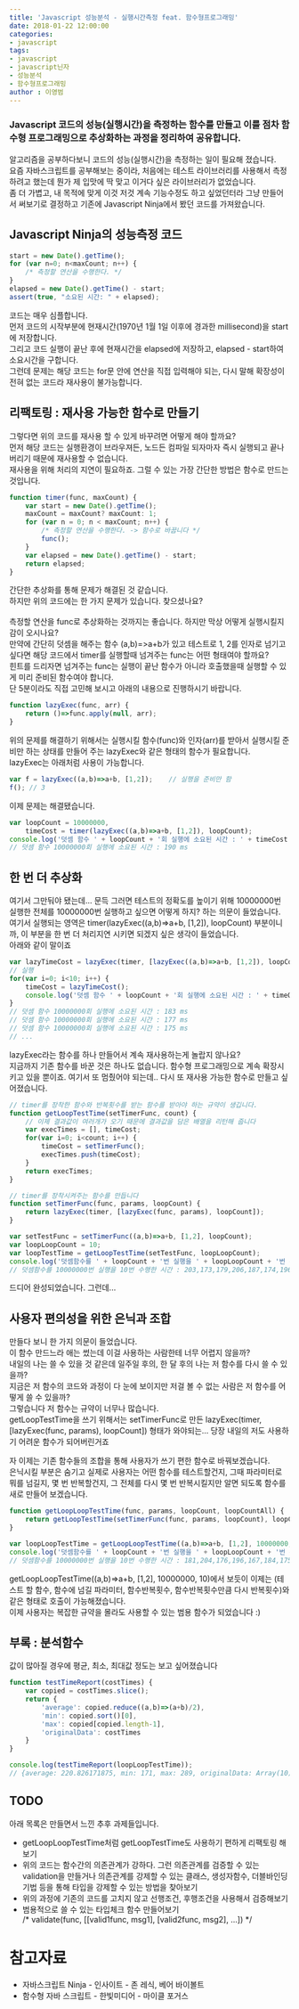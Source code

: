 ```yaml
---
title: 'Javascript 성능분석 - 실행시간측정 feat. 함수형프로그래밍'
date: 2018-01-22 12:00:00
categories:
- javascript
tags:
- javascript
- javascript닌자
- 성능분석
- 함수형프로그래밍
author : 이영범
---
```


### Javascript 코드의 성능(실행시간)을 측정하는 함수를 만들고 이를 점차 함수형 프로그래밍으로 추상화하는 과정을 정리하여 공유합니다.<br>

알고리즘을 공부하다보니 코드의 성능(실행시간)을 측정하는 일이 필요해 졌습니다.<br>
요즘 자바스크립트를 공부해보는 중이라, 처음에는 테스트 라이브러리를 사용해서 측정하려고 했는데 뭔가 제 입맛에 딱 맞고 이거다 싶은 라이브러리가 없었습니다.<br>
좀 더 가볍고, 내 목적에 맞게 이것 저것 계속 기능수정도 하고 싶었던터라 그냥 만들어서 써보기로 결정하고 기존에 Javascript Ninja에서 봤던 코드를 가져왔습니다.

## Javascript Ninja의 성능측정 코드
```javascript
start = new Date().getTime();
for (var n=0; n<maxCount; n++) {
    /* 측정할 연산을 수행한다. */
}
elapsed = new Date().getTime() - start;
assert(true, "소요된 시간: " + elapsed);
```

코드는 매우 심플합니다.<br>
먼저 코드의 시작부분에 현재시간(1970년 1월 1일 이후에 경과한 millisecond)을 start에 저장합니다.<br> 
그리고 코드 실행이 끝난 후에 현재시간을 elapsed에 저장하고, elapsed - start하여 소요시간을 구합니다.<br>
그런데 문제는 해당 코드는 for문 안에 연산을 직접 입력해야 되는, 다시 말해 확장성이 전혀 없는 코드라 재사용이 불가능합니다.

## 리팩토링 : 재사용 가능한 함수로 만들기

그렇다면 위의 코드를 재사용 할 수 있게 바꾸려면 어떻게 해야 할까요?<br>
먼저 해당 코드는 실행환경이 브라우져든, 노드든 컴파일 되자마자 즉시 실행되고 끝나버리기 때문에 재사용할 수 없습니다.<br>
재사용을 위해 처리의 지연이 필요하죠. 그럴 수 있는 가장 간단한 방법은 함수로 만드는 것입니다.

```javascript
function timer(func, maxCount) {
    var start = new Date().getTime();
    maxCount = maxCount? maxCount: 1;
    for (var n = 0; n < maxCount; n++) {
        /* 측정할 연산을 수행한다. -> 함수로 바꿉니다 */
        func();
    }
    var elapsed = new Date().getTime() - start;
    return elapsed;
}
```

간단한 추상화를 통해 문제가 해결된 것 같습니다.<br>
하지만 위의 코드에는 한 가지 문제가 있습니다. 찾으셨나요?<br>
<br>
측정할 연산을 func로 추상화하는 것까지는 좋습니다. 하지만 막상 어떻게 실행시킬지 감이 오시나요?<br>
만약에 간단히 덧셈을 해주는 함수 (a,b)=>a+b가 있고 테스트로 1, 2를 인자로 넘기고 싶다면 해당 코드에서 timer를 실행할때 넘겨주는 func는 어떤 형태여야 할까요?<br>
힌트를 드리자면 넘겨주는 func는 실행이 끝난 함수가 아니라 호출했을때 실행할 수 있게 미리 준비된 함수여야 합니다.<br>
단 5분이라도 직접 고민해 보시고 아래의 내용으로 진행하시기 바랍니다.

```javascript
function lazyExec(func, arr) {
    return ()=>func.apply(null, arr);
}
```

위의 문제를 해결하기 위해서는 실행시킬 함수(func)와 인자(arr)를 받아서 실행시킬 준비만 하는 상태를 만들어 주는 lazyExec와 같은 형태의 함수가 필요합니다.<br>
lazyExec는 아래처럼 사용이 가능합니다.
```javascript
var f = lazyExec((a,b)=>a+b, [1,2]);    // 실행을 준비만 함
f(); // 3
```

이제 문제는 해결됐습니다.

```javascript
var loopCount = 10000000,
    timeCost = timer(lazyExec((a,b)=>a+b, [1,2]), loopCount);
console.log('덧셈 함수 ' + loopCount + '회 실행에 소요된 시간 : ' + timeCost + ' ms');
// 덧셈 함수 10000000회 실행에 소요된 시간 : 190 ms
```

## 한 번 더 추상화

여기서 그만둬야 됐는데... 문득 그러면 테스트의 정확도를 높이기 위해 10000000번 실행한 전체를 10000000번 실행하고 싶으면 어떻게 하지? 하는 의문이 들었습니다.<br>
여기서 실행되는 영역은 timer(lazyExec((a,b)=>a+b, [1,2]), loopCount) 부분이니까, 이 부분을 한 번 더 처리지연 시키면 되겠지 싶은 생각이 들었습니다.<br>
아래와 같이 말이죠

```javascript
var lazyTimeCost = lazyExec(timer, [lazyExec((a,b)=>a+b, [1,2]), loopCount]);
// 실행
for(var i=0; i<10; i++) {
    timeCost = lazyTimeCost();
    console.log('덧셈 함수 ' + loopCount + '회 실행에 소요된 시간 : ' + timeCost + ' ms');
}
// 덧셈 함수 10000000회 실행에 소요된 시간 : 183 ms
// 덧셈 함수 10000000회 실행에 소요된 시간 : 177 ms
// 덧셈 함수 10000000회 실행에 소요된 시간 : 175 ms
// ...
```

lazyExec라는 함수를 하나 만들어서 계속 재사용하는게 놀랍지 않나요?<br>
지금까지 기존 함수를 바꾼 것은 하나도 없습니다. 함수형 프로그래밍으로 계속 확장시키고 있을 뿐이죠.
여기서 또 멈췄어야 되는데.. 다시 또 재사용 가능한 함수로 만들고 싶어졌습니다.

```javascript
// timer를 장착한 함수와 반복횟수를 받는 함수를 받아야 하는 규약이 생깁니다.
function getLoopTestTime(setTimerFunc, count) { 
    // 이제 결과값이 여러개가 오기 때문에 결과값을 담은 배열을 리턴해 줍니다
    var execTimes = [], timeCost;   
    for(var i=0; i<count; i++) {
        timeCost = setTimerFunc();  
        execTimes.push(timeCost);
    }
    return execTimes;
}

// timer를 장착시켜주는 함수를 만듭니다
function setTimerFunc(func, params, loopCount) {
    return lazyExec(timer, [lazyExec(func, params), loopCount]);
}

var setTestFunc = setTimerFunc((a,b)=>a+b, [1,2], loopCount);
var loopLoopCount = 10;
var loopTestTime = getLoopTestTime(setTestFunc, loopLoopCount);
console.log('덧셈함수를 ' + loopCount + '번 실행을 ' + loopLoopCount + '번 수행한 시간 : ' + loopTestTime);
// 덧셈함수를 10000000번 실행을 10번 수행한 시간 : 203,173,179,206,187,174,196,169,179,181
```

드디어 완성되었습니다. 그런데...

## 사용자 편의성을 위한 은닉과 조합

만들다 보니 한 가지 의문이 들었습니다.<br>
이 함수 만드느라 애는 썼는데 이걸 사용하는 사람한테 너무 어렵지 않을까?<br>
내일의 나는 쓸 수 있을 것 같은데 일주일 후의, 한 달 후의 나는 저 함수를 다시 쓸 수 있을까?<br>
지금은 저 함수의 코드와 과정이 다 눈에 보이지만 저걸 볼 수 없는 사람은 저 함수를 어떻게 쓸 수 있을까?<br>
그렇습니다 저 함수는 규약이 너무나 많습니다.<br>
getLoopTestTime을 쓰기 위해서는 setTimerFunc로 만든 lazyExec(timer, [lazyExec(func, params), loopCount]) 형태가 와야되는...
당장 내일의 저도 사용하기 어려운 함수가 되어버린거죠<br>

자 이제는 기존 함수들의 조합을 통해 사용자가 쓰기 편한 함수로 바꿔보겠습니다.<br>
은닉시킬 부분은 숨기고 실제로 사용자는 어떤 함수를 테스트할건지, 그때 파라미터로 뭐를 넘길지, 몇 번 반복할건지, 그 전체를 다시 몇 번 반복시킬지만 알면 되도록 함수를 새로 만들어 보겠습니다.

```javascript
function getLoopLoopTestTime(func, params, loopCount, loopCountAll) {
    return getLoopTestTime(setTimerFunc(func, params, loopCount), loopCountAll);
}

var loopLoopTestTime = getLoopLoopTestTime((a,b)=>a+b, [1,2], 10000000, 10);
console.log('덧셈함수를 ' + loopCount + '번 실행을 ' + loopLoopCount + '번 수행한 시간 : ' + loopLoopTestTime);
// 덧셈함수를 10000000번 실행을 10번 수행한 시간 : 181,204,176,196,167,184,175,173,176,178
```

getLoopLoopTestTime((a,b)=>a+b, [1,2], 10000000, 10)에서 보듯이 이제는 (테스트 할 함수, 함수에 넘길 파라미터, 함수반복횟수, 함수반복횟수만큼 다시 반복횟수)와 같은 형태로 호출이 가능해졌습니다.<br>
이제 사용자는 복잡한 규약을 몰라도 사용할 수 있는 범용 함수가 되었습니다 :)<br>


## 부록 : 분석함수

값이 많아질 경우에 평균, 최소, 최대값 정도는 보고 싶어졌습니다
```javascript
function testTimeReport(costTimes) {
    var copied = costTimes.slice();
    return {
        'average': copied.reduce((a,b)=>(a+b)/2),
        'min': copied.sort()[0],
        'max': copied[copied.length-1],
        'originalData': costTimes
    }
}

console.log(testTimeReport(loopLoopTestTime));
// {average: 220.826171875, min: 171, max: 289, originalData: Array(10)}
```

## TODO

아래 목록은 만들면서 느낀 추후 과제들입니다.<br>
- getLoopLoopTestTime처럼 getLoopTestTime도 사용하기 편하게 리팩토링 해보기<br>
- 위의 코드는 함수간의 의존관계가 강하다. 그런 의존관계를 검증할 수 있는 validation을 만들거나 의존관계를 강제할 수 있는 클래스, 생성자함수, 더블바인딩기법 등을 통해 타입을 강제할 수 있는 방법을 찾아보기<br>
- 위의 과정에 기존의 코드를 고치지 않고 선행조건, 후행조건을 사용해서 검증해보기<br>
- 범용적으로 쓸 수 있는 타입체크 함수 만들어보기<br>
/*
    validate(func, [[valid1func, msg1], [valid2func, msg2], ...])
 */

# 참고자료
- 자바스크립트 Ninja - 인사이트 - 존 레식, 베어 바이볼트
- 함수형 자바 스크립트 - 한빛미디어 - 마이클 포거스

